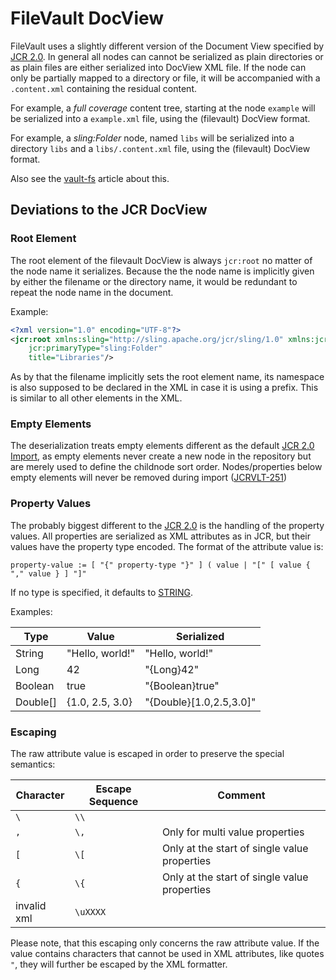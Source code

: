 <!--
   Licensed to the Apache Software Foundation (ASF) under one or more
   contributor license agreements.  See the NOTICE file distributed with
   this work for additional information regarding copyright ownership.
   The ASF licenses this file to You under the Apache License, Version 2.0
   (the "License"); you may not use this file except in compliance with
   the License.  You may obtain a copy of the License at

       http://www.apache.org/licenses/LICENSE-2.0

   Unless required by applicable law or agreed to in writing, software
   distributed under the License is distributed on an "AS IS" BASIS,
   WITHOUT WARRANTIES OR CONDITIONS OF ANY KIND, either express or implied.
   See the License for the specific language governing permissions and
   limitations under the License.
-->

FileVault DocView
=================

FileVault uses a slightly different version of the Document View specified by [JCR 2.0][jcr-docview].
In general all nodes can cannot be serialized as plain directories or as plain files are either
serialized into DocView XML file. If the node can only be partially mapped to a directory or file,
it will be accompanied with a `.content.xml` containing the residual content. 

For example, a _full coverage_ content tree, starting at the node `example` will be serialized into
a `example.xml` file, using the (filevault) DocView format.

For example, a _sling:Folder_ node, named `libs` will be serialized into a directory `libs` and a
`libs/.content.xml` file, using the (filevault) DocView format.

Also see the [vault-fs](vaultfs.html) article about this.

Deviations to the JCR DocView
-----------------------------

### Root Element

The root element of the filevault DocView is always `jcr:root` no matter of the node name it serializes.
Because the the node name is implicitly given by either the filename or the directory name, it would be
redundant to repeat the node name in the document.

Example:

```xml
<?xml version="1.0" encoding="UTF-8"?>
<jcr:root xmlns:sling="http://sling.apache.org/jcr/sling/1.0" xmlns:jcr="http://www.jcp.org/jcr/1.0"
    jcr:primaryType="sling:Folder"
    title="Libraries"/>
```

As by that the filename implicitly sets the root element name, its namespace is also supposed to be declared in the XML in case it is using a prefix. This is similar to all other elements in the XML.

### Empty Elements

The deserialization treats empty elements different as the default [JCR 2.0 Import][import-docview], as
empty elements never create a new node in the repository but are merely used to define the childnode 
sort order.
Nodes/properties below empty elements will never be removed during import ([JCRVLT-251](https://issues.apache.org/jira/browse/JCRVLT-251))

### Property Values

The probably biggest different to the [JCR 2.0][jcr-docview] is the handling of the property values.
All properties are serialized as XML attributes as in JCR, but their values have the property type 
encoded. The format of the attribute value is:

```
property-value := [ "{" property-type "}" ] ( value | "[" [ value { "," value } ] "]"
```

If no type is specified, it defaults to [STRING][pt-string].

Examples:

| Type    | Value           | Serialized               |
|---------|-----------------|--------------------------|
| String  | "Hello, world!" | "Hello, world!"          |
| Long    | 42              | "{Long}42"               |
| Boolean | true            | "{Boolean}true"          |
| Double[]| {1.0, 2.5, 3.0} | "{Double}[1.0,2.5,3.0]" |

### Escaping

The raw attribute value is escaped in order to preserve the special semantics:

| Character | Escape Sequence | Comment |
|-----------|-----------------|---------|
| `\`       | `\\`            |         |
| `,`       | `\,`           | Only for multi value properties |
| `[`       | `\[`           | Only at the start of single value properties |
| `{`       | `\{`           | Only at the start of single value properties |
| invalid xml | `\uXXXX` | |

Please note, that this escaping only concerns the raw attribute value. If the value contains
characters that cannot be used in XML attributes, like quotes `"`, they will further be escaped
by the XML formatter.


[jcr-docview]: https://docs.adobe.com/content/docs/en/spec/jcr/2.0/7_Export.html#7.3%20Document%20View
[import-docview]: https://docs.adobe.com/content/docs/en/spec/jcr/2.0/11_Import.html#11.1%20Importing%20Document%20View
[pt-string]: https://docs.adobe.com/docs/en/spec/jsr170/javadocs/jcr-2.0/javax/jcr/PropertyType.html#STRING